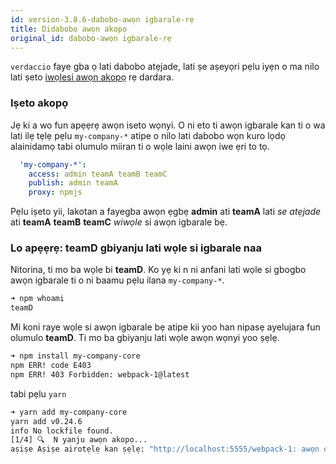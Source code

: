 ```yaml
---
id: version-3.8.6-dabobo-awọn igbarale-rẹ
title: Didabobo awọn akopọ
original_id: dabobo-awọn igbarale-rẹ
---
```


`verdaccio` faye gba ọ lati dabobo atẹjade, lati ṣe aṣeyọri pẹlu iyẹn o ma nilo lati ṣeto [iwọlesi awọn akopọ](packages) rẹ dardara.

### Iṣeto akopọ

Jẹ ki a wo fun apẹẹrẹ awọn iseto wọnyi. O ni eto ti awọn igbarale kan ti o wa lati ilẹ tẹlẹ pẹlu `my-company-*` atipe o nilo lati dabobo wọn kuro lọdọ alainidamọ tabi olumulo miiran ti o wọle laini awọn iwe ẹri to tọ.

```yaml
  'my-company-*':
    access: admin teamA teamB teamC
    publish: admin teamA
    proxy: npmjs
```

Pẹlu iṣeto yii, lakotan a fayegba awọn ẹgbẹ **admin** ati **teamA** lati *se atẹjade* ati **teamA** **teamB** **teamC** *wiwọle* si awọn igbarale bẹ.

### Lo apẹẹrẹ: teamD gbiyanju lati wọle si igbarale naa

Nitorina, ti mo ba wọle bi **teamD**. Ko yẹ ki n ni anfani lati wọle si gbogbo awọn igbarale ti o ni baamu pẹlu ilana `my-company-*`.

```bash
➜ npm whoami
teamD
```

Mi koni raye wọle si awọn igbarale bẹ atipe kii yoo han nipasẹ ayelujara fun olumulo **teamD**. Ti mo ba gbiyanju lati wọle awọn wọnyi yoo ṣẹlẹ.

```bash
➜ npm install my-company-core
npm ERR! code E403
npm ERR! 403 Forbidden: webpack-1@latest
```

tabi pẹlu `yarn`

```bash
➜ yarn add my-company-core
yarn add v0.24.6
info No lockfile found.
[1/4] 🔍  N yanju awọn akopọ...
aṣiṣe Aṣiṣe airotẹlẹ kan ṣẹlẹ: "http://localhost:5555/webpack-1: awọn olumulo alaiforukọsilẹ ko ni ifayegba lati wọle si akojọ my-company-core".
```